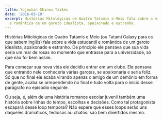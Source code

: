 ```yaml
---
title: Yojouhan Shinwa Taikei
date: '2016-03-10'
excerpt: Histórias Mitológicas de Quatro Tatamis e Meio fala sobre a vida estudantil
  e romântica de um garoto idealista, apaixonado e estranho.
---
```




Histórias Mitológicas de Quatro Tatamis e Meio (ou Tatami Galaxy para os que sabem inglês) fala sobre a vida estudantil e romântica de um garoto idealista, apaixonado e estranho. De principio ele pensava que sua vida seria um mar de rosas no momento que entrasse para a universidade, só que não foi bem assim.

Para começar sua nova vida ele decidiu entrar em um clube. Ele pensava que entrando nele conheceria várias garotas, se apaixonaria e seria feliz. Só que no final ele acaba virando apenas o amigo de um demônio em forma de gente, acaba se arrependendo no final e tudo volta para o início desse parágrafo no episódio seguinte.

Ou seja, é, além de uma história romance escolar juvenil também uma história sobre linhas do tempo, escolhas e decisões. Como tal protagonista escapará desse loop temporal? Não espere que esses loops serão uns daqueles dramáticos, tediosos ou chatos: são bem divertidos mesmo.
